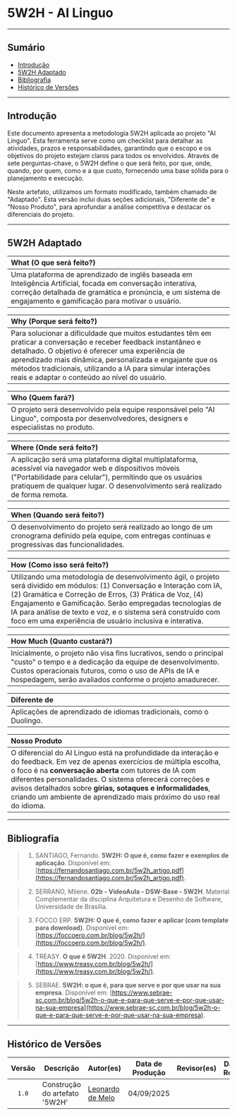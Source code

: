 # 5W2H - AI Linguo

---

## Sumário

- [Introdução](#Introdução)
- [5W2H Adaptado](#_5w2h-adaptado)
- [Bibliografia](#bibliografia)
- [Histórico de Versões](#histórico-de-versões)

---

## Introdução

Este documento apresenta a metodologia 5W2H aplicada ao projeto "AI Linguo". Esta ferramenta serve como um checklist para detalhar as atividades, prazos e responsabilidades, garantindo que o escopo e os objetivos do projeto estejam claros para todos os envolvidos. Através de sete perguntas-chave, o 5W2H define o que será feito, por que, onde, quando, por quem, como e a que custo, fornecendo uma base sólida para o planejamento e execução.

Neste artefato, utilizamos um formato modificado, também chamado de "Adaptado". Esta versão inclui duas seções adicionais, "Diferente de" e "Nosso Produto", para aprofundar a análise competitiva e destacar os diferenciais do projeto.

---

## 5W2H Adaptado

| **What (O que será feito?)** |
| :--- |
| Uma plataforma de aprendizado de inglês baseada em Inteligência Artificial, focada em conversação interativa, correção detalhada de gramática e pronúncia, e um sistema de engajamento e gamificação para motivar o usuário. |

| **Why (Porque será feito?)** |
| :--- |
| Para solucionar a dificuldade que muitos estudantes têm em praticar a conversação e receber feedback instantâneo e detalhado. O objetivo é oferecer uma experiência de aprendizado mais dinâmica, personalizada e engajante que os métodos tradicionais, utilizando a IA para simular interações reais e adaptar o conteúdo ao nível do usuário. |

| **Who (Quem fará?)** |
| :--- |
| O projeto será desenvolvido pela equipe responsável pelo "AI Linguo", composta por desenvolvedores, designers e especialistas no produto. |

| **Where (Onde será feito?)** |
| :--- |
| A aplicação será uma plataforma digital multiplataforma, acessível via navegador web e dispositivos móveis ("Portabilidade para celular"), permitindo que os usuários pratiquem de qualquer lugar. O desenvolvimento será realizado de forma remota. |

| **When (Quando será feito?)** |
| :--- |
| O desenvolvimento do projeto será realizado ao longo de um cronograma definido pela equipe, com entregas contínuas e progressivas das funcionalidades. |

| **How (Como isso será feito?)** |
| :--- |
| Utilizando uma metodologia de desenvolvimento ágil, o projeto será dividido em módulos: (1) Conversação e Interação com IA, (2) Gramática e Correção de Erros, (3) Prática de Voz, (4) Engajamento e Gamificação. Serão empregadas tecnologias de IA para análise de texto e voz, e o sistema será construído com foco em uma experiência de usuário inclusiva e interativa. |

| **How Much (Quanto custará?)** |
| :--- |
| Inicialmente, o projeto não visa fins lucrativos, sendo o principal "custo" o tempo e a dedicação da equipe de desenvolvimento. Custos operacionais futuros, como o uso de APIs de IA e hospedagem, serão avaliados conforme o projeto amadurecer. |

| **Diferente de** |
| :--- |
| Aplicações de aprendizado de idiomas tradicionais, como o Duolingo. |

| **Nosso Produto** |
| :--- |
| O diferencial do AI Linguo está na profundidade da interação e do feedback. Em vez de apenas exercícios de múltipla escolha, o foco é na **conversação aberta** com tutores de IA com diferentes personalidades. O sistema oferecerá correções e avisos detalhados sobre **gírias, sotaques e informalidades**, criando um ambiente de aprendizado mais próximo do uso real do idioma. |

---

## Bibliografia

> 1. SANTIAGO, Fernando. **5W2H: O que é, como fazer e exemplos de aplicação**. Disponível em: [https://fernandosantiago.com.br/5w2h_artigo.pdf](https://fernandosantiago.com.br/5w2h_artigo.pdf).

> 2. SERRANO, Milene. **02b - VideoAula - DSW-Base - 5W2H**. Material Complementar da disciplina Arquitetura e Desenho de Software, Universidade de Brasília.

> 3. FOCCO ERP. **5W2H: O que é, como fazer e aplicar (com template para download)**. Disponível em: [https://foccoerp.com.br/blog/5w2h/](https://foccoerp.com.br/blog/5w2h/).

> 4. TREASY. **O que é 5W2H**. 2020. Disponível em: [https://www.treasy.com.br/blog/5w2h/](https://www.treasy.com.br/blog/5w2h/).

> 5. SEBRAE. **5W2H: o que é, para que serve e por que usar na sua empresa**. Disponível em: [https://www.sebrae-sc.com.br/blog/5w2h-o-que-e-para-que-serve-e-por-que-usar-na-sua-empresa](https://www.sebrae-sc.com.br/blog/5w2h-o-que-e-para-que-serve-e-por-que-usar-na-sua-empresa).

---

## Histórico de Versões

| Versão | Descrição | Autor(es) | Data de Produção | Revisor(es) | Data de Revisão | Incremento do Revisor|
| :----: | --------- | --------- | :--------------: | ----------- | :-------------: | :-------------: |
| `1.0` | Construção do artefato '5W2H'| [Leonardo de Melo](https://github.com/leozinlima) | 04/09/2025 | | |   |